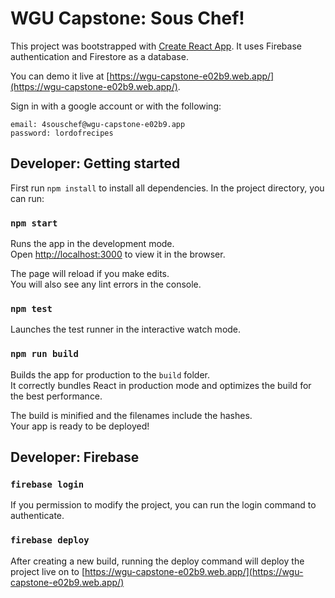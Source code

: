 # WGU Capstone: Sous Chef!

This project was bootstrapped with [Create React App](https://github.com/facebook/create-react-app). It uses Firebase authentication and Firestore as a database.

You can demo it live at [https://wgu-capstone-e02b9.web.app/](https://wgu-capstone-e02b9.web.app/).

Sign in with a google account or with the following:
```
email: 4souschef@wgu-capstone-e02b9.app
password: lordofrecipes
```

## Developer: Getting started

First run `npm install` to install all dependencies. In the project directory, you can run:

### `npm start`

Runs the app in the development mode.\
Open [http://localhost:3000](http://localhost:3000) to view it in the browser.

The page will reload if you make edits.\
You will also see any lint errors in the console.

### `npm test`

Launches the test runner in the interactive watch mode.

### `npm run build`

Builds the app for production to the `build` folder.\
It correctly bundles React in production mode and optimizes the build for the best performance.

The build is minified and the filenames include the hashes.\
Your app is ready to be deployed!

## Developer: Firebase

### `firebase login`

If you permission to modify the project, you can run the login command to authenticate.

### `firebase deploy`

After creating a new build, running the deploy command will deploy the project live on to [https://wgu-capstone-e02b9.web.app/](https://wgu-capstone-e02b9.web.app/) 
